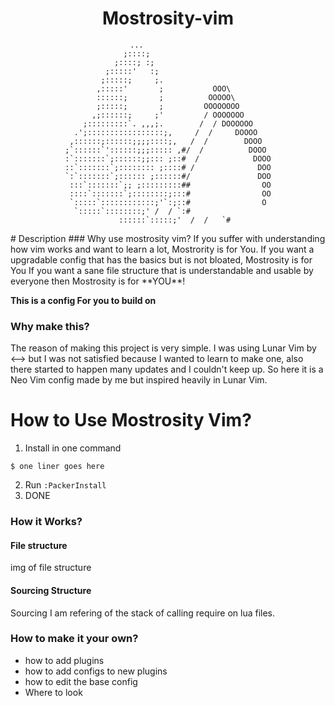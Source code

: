 <div align="center">
  
  
# Mostrosity-vim
  
  
```
              ...                            
             ;::::;                           
           ;::::; :;                          
         ;:::::'   :;                         
        ;:::::;     ;.                        
       ,:::::'       ;           OOO\         
       ::::::;       ;          OOOOO\        
       ;:::::;       ;         OOOOOOOO       
      ,;::::::;     ;'         / OOOOOOO      
    ;:::::::::`. ,,,;.        /  / DOOOOOO    
  .';:::::::::::::::::;,     /  /     DOOOO   
 ,::::::;::::::;;;;::::;,   /  /        DOOO  
;`::::::`'::::::;;;::::: ,#/  /          DOOO 
:`:::::::`;::::::;;::: ;::#  /            DOOO
::`:::::::`;:::::::: ;::::# /              DOO
`:`:::::::`;:::::: ;::::::#/               DOO
 :::`:::::::`;; ;:::::::::##                OO
 ::::`:::::::`;::::::::;:::#                OO
 `:::::`::::::::::::;'`:;::#                O 
  `:::::`::::::::;' /  / `:#                  
   ::::::`:::::;'  /  /   `#
```
  
  
</div>
# Description
### Why use mostrosity vim?
If you suffer with understanding how vim works and want to learn a lot, Mostrority is for You.
If you want a upgradable config that has the basics but is not bloated, Mostrosity is for You
If you want a sane file structure that is understandable and usable by everyone then Mostrosity is for **YOU**!

**This is a config For you to build on**


### Why make this?
The reason of making this project is very simple. I was using Lunar Vim by <--> but I was not satisfied because I wanted to learn to make one, also there started to happen many updates and I couldn't keep up. So here it is a Neo Vim config made by me but inspired heavily in Lunar Vim.



# How to Use Mostrosity Vim?
1. Install in one command
```
$ one liner goes here
```
2. Run `:PackerInstall`
3. DONE

### How it Works?
#### File structure
img of file structure
#### Sourcing Structure
Sourcing I am refering of the stack of calling require on lua files.

### How to make it your own?
- how to add plugins
- how to add configs to new plugins
- how to edit the base config
- Where to look
